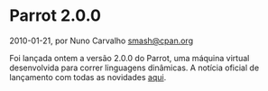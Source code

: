 
# Parrot 2.0.0

 2010-01-21, por Nuno Carvalho <smash@cpan.org>

Foi lançada ontem a versão 2.0.0 do Parrot, uma máquina virtual desenvolvida para correr linguagens dinâmicas. A notícia oficial de lançamento com todas as novidades <a href="http://www.parrot.org/news/2010/Parrot-2.0.0">aqui</a>. 
